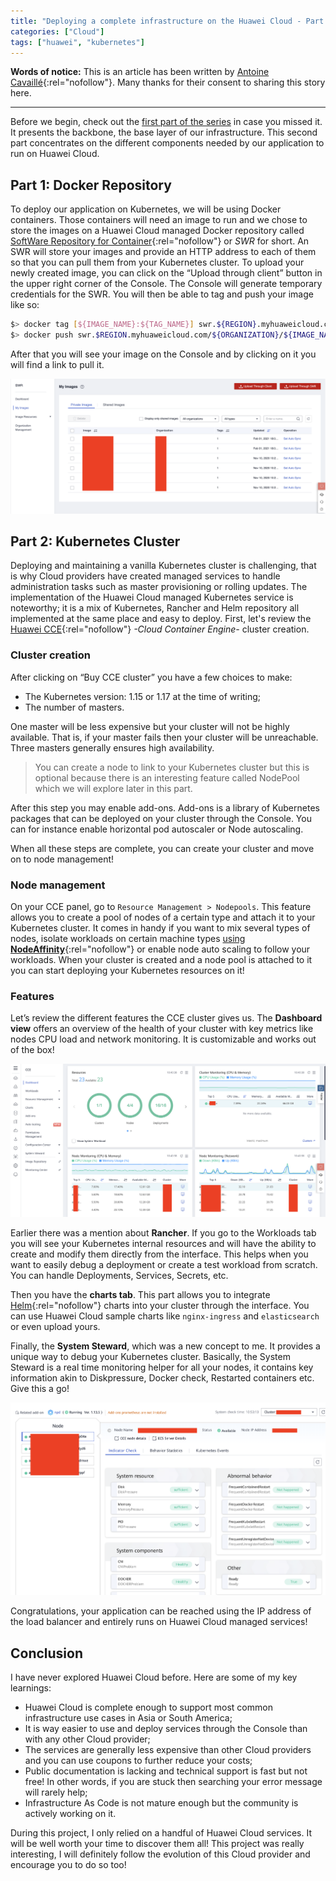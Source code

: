 ```yaml
---
title: "Deploying a complete infrastructure on the Huawei Cloud - Part 2"
categories: ["Cloud"]
tags: ["huawei", "kubernetes"]
---
```


**Words of notice:** This is an article has been written by [Antoine Cavaillé](https://github.com/AntoineCavaille){:rel="nofollow"}.
Many thanks for their consent to sharing this story here.

***

Before we begin, check out the [first part of the series](https://blog.vcz.fr/cloud/2021-02-05-huawei-infrastructure-deployment-part-1)
in case you missed it. It presents the backbone, the base layer of our infrastructure. This second part concentrates on
the different components needed by our application to run on Huawei Cloud.

## Part 1: Docker Repository

To deploy our application on Kubernetes, we will be using Docker containers. Those containers will need an image to run
and we chose to store the images on a Huawei Cloud managed Docker repository called [SoftWare Repository for Container](https://www.huaweicloud.com/intl/en-us/product/swr.html){:rel="nofollow"}
or _SWR_ for short. An SWR will store your images and provide an HTTP address to each of them so that you can pull them
from your Kubernetes cluster. To upload your newly created image, you can click on the “Upload through client” button in
the upper right corner of the Console. The Console will generate temporary credentials for the SWR. You will then be
able to tag and push your image like so:

```sh
$> docker tag [${IMAGE_NAME}:${TAG_NAME}] swr.${REGION}.myhuaweicloud.com/${ORGANIZATION}/${IMAGE_NAME}:${TAG_NAME}
$> docker push swr.$REGION.myhuaweicloud.com/${ORGANIZATION}/${IMAGE_NAME}:${TAG_NAME}
```

After that you will see your image on the Console and by clicking on it you will find a link to pull it.

![SWR](/assets/img/posts/20210205/swr.png)

## Part 2: Kubernetes Cluster

Deploying and maintaining a vanilla Kubernetes cluster is challenging, that is why Cloud providers have created managed
services to handle administration tasks such as master provisioning or rolling updates. The implementation of the Huawei
Cloud managed Kubernetes service is noteworthy; it is a mix of Kubernetes, Rancher and Helm repository all implemented
at the same place and easy to deploy. First, let's review the [Huawei CCE](https://www.huaweicloud.com/intl/en-us/product/cce.html){:rel="nofollow"}
_-Cloud Container Engine-_ cluster creation.

### Cluster creation
After clicking on “Buy CCE cluster” you have a few choices to make:
- The Kubernetes version: 1.15 or 1.17 at the time of writing;
- The number of masters.

One master will be less expensive but your cluster will not be highly available. That is, if your master fails then your
cluster will be unreachable. Three masters generally ensures high availability.

> You can create a node to link to your Kubernetes cluster but this is optional because there is an interesting feature
> called NodePool which we will explore later in this part.

After this step you may enable add-ons. Add-ons is a library of Kubernetes packages that can be deployed on your cluster
through the Console. You can for instance enable horizontal pod autoscaler or Node autoscaling.

When all these steps are complete, you can create your cluster and move on to node management!

### Node management

On your CCE panel, go to `Resource Management > Nodepools`. This feature allows you to create a pool of nodes of a
certain type and attach it to your Kubernetes cluster. It comes in handy if you want to mix several types of nodes,
isolate workloads on certain machine types [using **NodeAffinity**](https://kubernetes.io/docs/tasks/configure-pod-container/assign-pods-nodes-using-node-affinity/){:rel="nofollow"}
or enable node auto scaling to follow your workloads. When your cluster is created and a node pool is attached to it you
can start deploying your Kubernetes resources on it!

### Features

Let’s review the different features the CCE cluster gives us. The **Dashboard view** offers an overview of the health of
your cluster with key metrics like nodes CPU load and network monitoring. It is customizable and works out of the box!

![Dashboard](/assets/img/posts/20210205/dashboard.png)

Earlier there was a mention about **Rancher**. If you go to the Workloads tab you will see your Kubernetes internal
resources and will have the ability to create and modify them directly from the interface. This helps when you want to
easily debug a deployment or create a test workload from scratch. You can handle Deployments, Services, Secrets, etc.

Then you have the **charts tab**. This part allows you to integrate [Helm](https://helm.sh/){:rel="nofollow"} charts
into your cluster through the interface. You can use Huawei Cloud sample charts like `nginx-ingress` and `elasticsearch`
or even upload yours.

Finally, the **System Steward**, which was a new concept to me. It provides a unique way to debug your Kubernetes
cluster. Basically, the System Steward is a real time monitoring helper for all your nodes, it contains key information
akin to Diskpressure, Docker check, Restarted containers etc. Give this a go!

![System Steward](/assets/img/posts/20210205/system.png)

Congratulations, your application can be reached using the IP address of the load balancer and entirely runs on Huawei
Cloud managed services!

## Conclusion

I have never explored Huawei Cloud before. Here are some of my key learnings:
- Huawei Cloud is complete enough to support most common infrastructure use cases in Asia or South America;
- It is way easier to use and deploy services through the Console than with any other Cloud provider;
- The services are generally less expensive than other Cloud providers and you can use coupons to further reduce your
  costs;
- Public documentation is lacking and technical support is fast but not free! In other words, if you are
  stuck then searching your error message will rarely help;
- Infrastructure As Code is not mature enough but the community is actively working on it.

During this project, I only relied on a handful of Huawei Cloud services. It will be well worth your time to discover them
all! This project was really interesting, I will definitely follow the evolution of this Cloud provider and encourage you to do so too!
